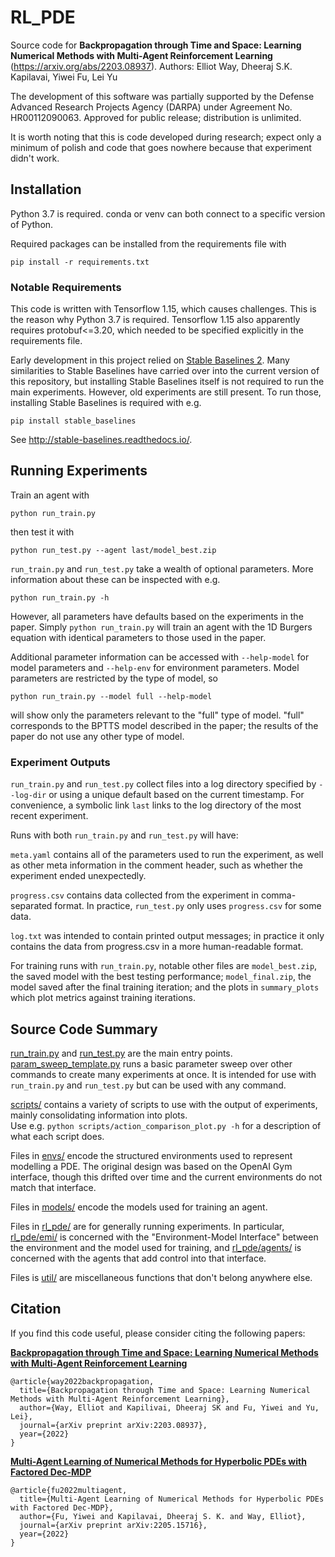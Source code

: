 # RL_PDE

Source code for **Backpropagation through Time and Space: Learning Numerical Methods with Multi-Agent Reinforcement Learning** (https://arxiv.org/abs/2203.08937).
Authors: Elliot Way, Dheeraj S.K. Kapilavai, Yiwei Fu, Lei Yu

The development of this software was partially supported by the Defense Advanced Research Projects Agency (DARPA) under Agreement No. HR00112090063. Approved for public release; distribution is unlimited.

It is worth noting that this is code developed during research; expect only a minimum of polish and code that goes nowhere because that experiment didn't work.

## Installation

Python 3.7 is required. conda or venv can both connect to a specific version of Python.

Required packages can be installed from the requirements file with
```
pip install -r requirements.txt
```

### Notable Requirements

This code is written with Tensorflow 1.15, which causes challenges. This is the reason why Python 3.7 is required.
Tensorflow 1.15 also apparently requires protobuf<=3.20, which needed to be specified explicitly in the requirements file.

Early development in this project relied on [Stable Baselines 2](https://github.com/hill-a/stable-baselines).
Many similarities to Stable Baselines have carried over into the current version of this repository,
but installing Stable Baselines itself is not required to run the main experiments.
However, old experiments are still present. To run those, installing Stable Baselines is required with e.g.
```
pip install stable_baselines
```
See http://stable-baselines.readthedocs.io/.

## Running Experiments

Train an agent with
```
python run_train.py
```

then test it with
```
python run_test.py --agent last/model_best.zip
```

`run_train.py` and `run_test.py` take a wealth of optional parameters. More information about these can be inspected with e.g.
```
python run_train.py -h
```
However, all parameters have defaults based on the experiments in the paper.
Simply `python run_train.py` will train an agent with the 1D Burgers equation with identical parameters to those used in the paper.

Additional parameter information can be accessed with `--help-model` for model parameters and `--help-env` for environment parameters.
Model parameters are restricted by the type of model, so
```
python run_train.py --model full --help-model
```
will show only the parameters relevant to the "full" type of model.
"full" corresponds to the BPTTS model described in the paper; the results of the paper do not use any other type of model.

### Experiment Outputs

`run_train.py` and `run_test.py` collect files into a log directory specified by `--log-dir` or using a unique default based on the current timestamp.
For convenience, a symbolic link `last` links to the log directory of the most recent experiment.

Runs with both `run_train.py` and `run_test.py` will have:

`meta.yaml` contains all of the parameters used to run the experiment, as well as other meta information in the comment header,
such as whether the experiment ended unexpectedly.

`progress.csv` contains data collected from the experiment in comma-separated format. In practice, `run_test.py` only uses `progress.csv` for some data.

`log.txt` was intended to contain printed output messages; in practice it only contains the data from progress.csv in a more human-readable format.

For training runs with `run_train.py`, notable other files are `model_best.zip`, the saved model with the best testing performance;
`model_final.zip`, the model saved after the final training iteration; and the plots in `summary_plots` which plot metrics against training iterations.


## Source Code Summary

[run_train.py](run_train.py) and [run_test.py](run_test.py) are the main entry points.
[param_sweep_template.py](param_sweep_template.py) runs a basic parameter sweep over other commands to create many experiments at once.
It is intended for use with `run_train.py` and `run_test.py` but can be used with any command.

[scripts/](scripts) contains a variety of scripts to use with the output of experiments, mainly consolidating information into plots.  
Use e.g. `python scripts/action_comparison_plot.py -h` for a description of what each script does.

Files in [envs/](envs) encode the structured environments used to represent modelling a PDE.
The original design was based on the OpenAI Gym interface, though this drifted over time and the current environments do not match that interface.

Files in [models/](models) encode the models used for training an agent.

Files in [rl_pde/](rl_pde) are for generally running experiments.
In particular, [rl_pde/emi/](rl_pde/emi) is concerned with the "Environment-Model Interface" between the environment and the model used for training,
and [rl_pde/agents/](rl_pde/agents) is concerned with the agents that add control into that interface.

Files is [util/](util) are miscellaneous functions that don't belong anywhere else.


## Citation

If you find this code useful, please consider citing the following papers:

[**Backpropagation through Time and Space: Learning Numerical Methods with Multi-Agent Reinforcement Learning**](https://arxiv.org/abs/2203.08937)

    @article{way2022backpropagation,
      title={Backpropagation through Time and Space: Learning Numerical Methods with Multi-Agent Reinforcement Learning},
      author={Way, Elliot and Kapilivai, Dheeraj SK and Fu, Yiwei and Yu, Lei},
      journal={arXiv preprint arXiv:2203.08937},
      year={2022}
    }

[**Multi-Agent Learning of Numerical Methods for Hyperbolic PDEs with Factored Dec-MDP**](https://arxiv.org/abs/2205.15716)

    @article{fu2022multiagent,
      title={Multi-Agent Learning of Numerical Methods for Hyperbolic PDEs with Factored Dec-MDP},
      author={Fu, Yiwei and Kapilavai, Dheeraj S. K. and Way, Elliot},
      journal={arXiv preprint arXiv:2205.15716},
      year={2022}
    }


